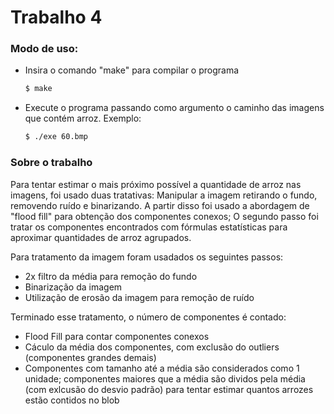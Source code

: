# Trabalho 4

### Modo de uso:
* Insira o comando "make" para compilar o programa
    ```bash
    $ make
    ```
* Execute o programa passando como argumento o caminho das imagens que contém arroz. Exemplo:
    ```bash
    $ ./exe 60.bmp
    ```


### Sobre o trabalho

 Para tentar estimar o mais próximo possível a quantidade de arroz nas imagens, foi usado duas tratativas: Manipular a imagem retirando o fundo, removendo ruído e binarizando. A partir disso foi usado a abordagem de "flood fill" para obtenção dos componentes conexos; O segundo passo foi tratar os componentes encontrados com fórmulas estatísticas para aproximar quantidades de arroz agrupados.

 Para tratamento da imagem foram usadados os seguintes passos:

* 2x filtro da média para remoção do fundo
* Binarização da imagem
* Utilização de erosão da imagem para remoção de ruído

Terminado esse tratamento, o número de componentes é contado:
* Flood Fill para contar componentes conexos
* Cáculo da média dos componentes, com exclusão do outliers (componentes grandes demais)
* Componentes com tamanho até a média são considerados como 1 unidade; componentes maiores que a média são dividos pela média (com exlcusão do desvio padrão) para tentar estimar quantos arrozes estão contidos no blob

